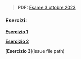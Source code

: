> **PDF:** [Esame 3 ottobre 2023](/Esami/2023/esameOttobre_conSol.pdf)

### Esercizi:

[**Esercizio 1**](/../../issues/13)

[**Esercizio 2**](/../../issues/58)

[**Esercizio 3**](issue file path)
